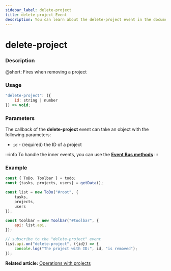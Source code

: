 ```yaml
---
sidebar_label: delete-project
title: delete-project Event
description: You can learn about the delete-project event in the documentation of the DHTMLX JavaScript To Do List library. Browse developer guides and API reference, try out code examples and live demos, and download a free 30-day evaluation version of DHTMLX To Do List.
---
```


# delete-project

### Description

@short: Fires when removing a project

### Usage

~~~js
"delete-project": ({
    id: string | number
}) => void;
~~~

### Parameters

The callback of the **delete-project** event can take an object with the following parameters:

- `id` - (required) the ID of a project

:::info
To handle the inner events, you can use the [**Event Bus methods**](category/event-bus-methods.md)
:::

### Example

~~~js {15-17}
const { ToDo, Toolbar } = todo;
const {tasks, projects, users} = getData();

const list = new ToDo("#root", {
	tasks,
    projects,
    users
});

const toolbar = new Toolbar("#toolbar", {
	api: list.api,
});

// subscribe to the "delete-project" event
list.api.on("delete-project", ({id}) => {
    console.log("The project with ID:", id, "is removed");
});
~~~

**Related article:** [Operations with projects](guides/project_operations.md#deleting-a-project)